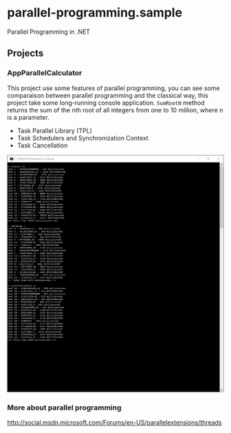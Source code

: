 # parallel-programming.sample
Parallel Programming in .NET

## Projects

### AppParallelCalculator
This project use some features of parallel programming, you can see some comparaison between parallel programming and the classical way, this project take some long-running console application.
`SumRootN` method returns the sum of the nth root of all integers from one to 10 million, where n is a parameter.

- Task Parallel Library (TPL)
- Task Schedulers and Synchronization Context
- Task Cancellation

<img src="https://raw.githubusercontent.com/arnaud-zg/parallel-programming.sample/master/AppParallelCalculator/Captures/capture_31052016.png" alt="AppParallelCalculator">

### More about parallel programming
http://social.msdn.microsoft.com/Forums/en-US/parallelextensions/threads